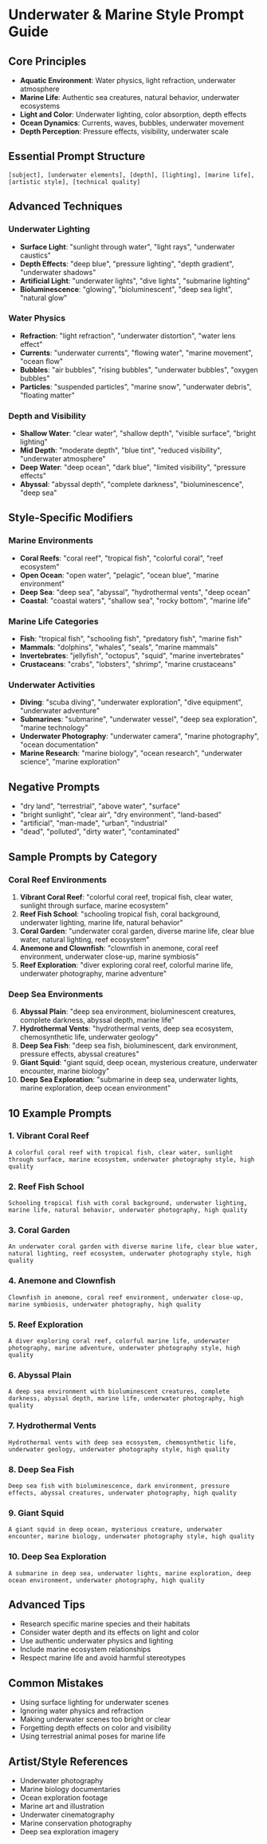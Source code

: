 # Underwater & Marine Style Prompt Guide

## Core Principles

- **Aquatic Environment**: Water physics, light refraction, underwater atmosphere
- **Marine Life**: Authentic sea creatures, natural behavior, underwater ecosystems
- **Light and Color**: Underwater lighting, color absorption, depth effects
- **Ocean Dynamics**: Currents, waves, bubbles, underwater movement
- **Depth Perception**: Pressure effects, visibility, underwater scale

## Essential Prompt Structure

```text
[subject], [underwater elements], [depth], [lighting], [marine life], [artistic style], [technical quality]
```

## Advanced Techniques

### Underwater Lighting

- **Surface Light**: "sunlight through water", "light rays", "underwater caustics"
- **Depth Effects**: "deep blue", "pressure lighting", "depth gradient", "underwater shadows"
- **Artificial Light**: "underwater lights", "dive lights", "submarine lighting"
- **Bioluminescence**: "glowing", "bioluminescent", "deep sea light", "natural glow"

### Water Physics

- **Refraction**: "light refraction", "underwater distortion", "water lens effect"
- **Currents**: "underwater currents", "flowing water", "marine movement", "ocean flow"
- **Bubbles**: "air bubbles", "rising bubbles", "underwater bubbles", "oxygen bubbles"
- **Particles**: "suspended particles", "marine snow", "underwater debris", "floating matter"

### Depth and Visibility

- **Shallow Water**: "clear water", "shallow depth", "visible surface", "bright lighting"
- **Mid Depth**: "moderate depth", "blue tint", "reduced visibility", "underwater atmosphere"
- **Deep Water**: "deep ocean", "dark blue", "limited visibility", "pressure effects"
- **Abyssal**: "abyssal depth", "complete darkness", "bioluminescence", "deep sea"

## Style-Specific Modifiers

### Marine Environments

- **Coral Reefs**: "coral reef", "tropical fish", "colorful coral", "reef ecosystem"
- **Open Ocean**: "open water", "pelagic", "ocean blue", "marine environment"
- **Deep Sea**: "deep sea", "abyssal", "hydrothermal vents", "deep ocean"
- **Coastal**: "coastal waters", "shallow sea", "rocky bottom", "marine life"

### Marine Life Categories

- **Fish**: "tropical fish", "schooling fish", "predatory fish", "marine fish"
- **Mammals**: "dolphins", "whales", "seals", "marine mammals"
- **Invertebrates**: "jellyfish", "octopus", "squid", "marine invertebrates"
- **Crustaceans**: "crabs", "lobsters", "shrimp", "marine crustaceans"

### Underwater Activities

- **Diving**: "scuba diving", "underwater exploration", "dive equipment", "underwater adventure"
- **Submarines**: "submarine", "underwater vessel", "deep sea exploration", "marine technology"
- **Underwater Photography**: "underwater camera", "marine photography", "ocean documentation"
- **Marine Research**: "marine biology", "ocean research", "underwater science", "marine exploration"

## Negative Prompts

- "dry land", "terrestrial", "above water", "surface"
- "bright sunlight", "clear air", "dry environment", "land-based"
- "artificial", "man-made", "urban", "industrial"
- "dead", "polluted", "dirty water", "contaminated"

## Sample Prompts by Category

### Coral Reef Environments

1. **Vibrant Coral Reef**: "colorful coral reef, tropical fish, clear water, sunlight through surface, marine ecosystem"
2. **Reef Fish School**: "schooling tropical fish, coral background, underwater lighting, marine life, natural behavior"
3. **Coral Garden**: "underwater coral garden, diverse marine life, clear blue water, natural lighting, reef ecosystem"
4. **Anemone and Clownfish**: "clownfish in anemone, coral reef environment, underwater close-up, marine symbiosis"
5. **Reef Exploration**: "diver exploring coral reef, colorful marine life, underwater photography, marine adventure"

### Deep Sea Environments

6. **Abyssal Plain**: "deep sea environment, bioluminescent creatures, complete darkness, abyssal depth, marine life"
7. **Hydrothermal Vents**: "hydrothermal vents, deep sea ecosystem, chemosynthetic life, underwater geology"
8. **Deep Sea Fish**: "deep sea fish, bioluminescent, dark environment, pressure effects, abyssal creatures"
9. **Giant Squid**: "giant squid, deep ocean, mysterious creature, underwater encounter, marine biology"
10. **Deep Sea Exploration**: "submarine in deep sea, underwater lights, marine exploration, deep ocean environment"

## 10 Example Prompts

### 1. Vibrant Coral Reef

```text
A colorful coral reef with tropical fish, clear water, sunlight through surface, marine ecosystem, underwater photography style, high quality
```

### 2. Reef Fish School

```text
Schooling tropical fish with coral background, underwater lighting, marine life, natural behavior, underwater photography, high quality
```

### 3. Coral Garden

```text
An underwater coral garden with diverse marine life, clear blue water, natural lighting, reef ecosystem, underwater photography style, high quality
```

### 4. Anemone and Clownfish

```text
Clownfish in anemone, coral reef environment, underwater close-up, marine symbiosis, underwater photography, high quality
```

### 5. Reef Exploration

```text
A diver exploring coral reef, colorful marine life, underwater photography, marine adventure, underwater photography style, high quality
```

### 6. Abyssal Plain

```text
A deep sea environment with bioluminescent creatures, complete darkness, abyssal depth, marine life, underwater photography, high quality
```

### 7. Hydrothermal Vents

```text
Hydrothermal vents with deep sea ecosystem, chemosynthetic life, underwater geology, underwater photography style, high quality
```

### 8. Deep Sea Fish

```text
Deep sea fish with bioluminescence, dark environment, pressure effects, abyssal creatures, underwater photography, high quality
```

### 9. Giant Squid

```text
A giant squid in deep ocean, mysterious creature, underwater encounter, marine biology, underwater photography style, high quality
```

### 10. Deep Sea Exploration

```text
A submarine in deep sea, underwater lights, marine exploration, deep ocean environment, underwater photography, high quality
```

## Advanced Tips

- Research specific marine species and their habitats
- Consider water depth and its effects on light and color
- Use authentic underwater physics and lighting
- Include marine ecosystem relationships
- Respect marine life and avoid harmful stereotypes

## Common Mistakes

- Using surface lighting for underwater scenes
- Ignoring water physics and refraction
- Making underwater scenes too bright or clear
- Forgetting depth effects on color and visibility
- Using terrestrial animal poses for marine life

## Artist/Style References

- Underwater photography
- Marine biology documentaries
- Ocean exploration footage
- Marine art and illustration
- Underwater cinematography
- Marine conservation photography
- Deep sea exploration imagery
